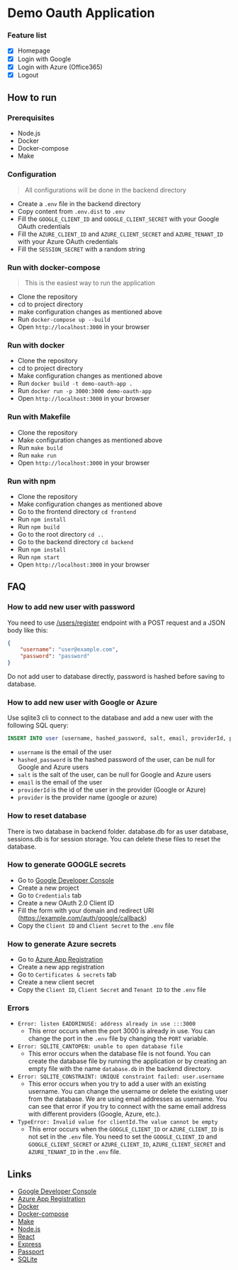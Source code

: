 # Demo Oauth Application

### Feature list

- [x] Homepage
- [x] Login with Google
- [x] Login with Azure (Office365)
- [x] Logout 

## How to run 

### Prerequisites

- Node.js
- Docker
- Docker-compose
- Make



### Configuration

> All configurations will be done in the backend directory

- Create a `.env` file in the backend directory
- Copy content from `.env.dist` to `.env`
- Fill the `GOOGLE_CLIENT_ID` and `GOOGLE_CLIENT_SECRET` with your Google OAuth credentials
- Fill the `AZURE_CLIENT_ID` and `AZURE_CLIENT_SECRET` and `AZURE_TENANT_ID` with your Azure OAuth credentials
- Fill the `SESSION_SECRET` with a random string

### Run with docker-compose

> This is the easiest way to run the application

- Clone the repository
- cd to project directory
- make configuration changes as mentioned above
- Run `docker-compose up --build`
- Open `http://localhost:3000` in your browser

### Run with docker 

- Clone the repository
- cd to project directory
- Make configuration changes as mentioned above
- Run `docker build -t demo-oauth-app .`
- Run `docker run -p 3000:3000 demo-oauth-app`
- Open `http://localhost:3000` in your browser

### Run with Makefile

- Clone the repository
- Make configuration changes as mentioned above
- Run `make build`
- Run `make run`
- Open `http://localhost:3000` in your browser

### Run with npm

- Clone the repository
- Make configuration changes as mentioned above
- Go to the frontend directory `cd frontend`
- Run `npm install`
- Run `npm build`
- Go to the root directory `cd ..`
- Go to the backend directory `cd backend`
- Run `npm install`
- Run `npm start`
- Open `http://localhost:3000` in your browser


## FAQ

### How to add new user with password 
You need to use [/users/register](https://sf111.lab.sgigs.com/users/register) endpoint with a POST request and a JSON body like this:

```json
{
    "username": "user@example.com",
    "password": "password"
}
```
Do not add user to database directly, password is hashed before saving to database.

### How to add new user with Google or Azure
Use sqlite3 cli to connect to the database and add a new user with the following SQL query:
```sql
INSERT INTO user (username, hashed_password, salt, email, providerId, provider) VALUES (?, ?, ?, ?,?,?)'
```
- `username` is the email of the user 
- `hashed_password` is the hashed password of the user, can be null for Google and Azure users
- `salt` is the salt of the user, can be null for Google and Azure users
- `email` is the email of the user
- `providerId` is the id of the user in the provider (Google or Azure)
- `provider` is the provider name (google or azure)

### How to reset database

There is two database in backend folder. database.db for as user database, sessions.db is for session storage. You can delete these files to reset the database.

### How to generate GOOGLE secrets

- Go to [Google Developer Console](https://console.developers.google.com/)
- Create a new project
- Go to `Credentials` tab
- Create a new OAuth 2.0 Client ID
- Fill the form with your domain and redirect URI (https://example.com/auth/google/callback)
- Copy the `Client ID` and `Client Secret` to the `.env` file

### How to generate Azure secrets

- Go to [Azure App Registration](https://portal.azure.com/#blade/Microsoft_AAD_RegisteredApps/ApplicationsListBlade)
- Create a new app registration
- Go to `Certificates & secrets` tab
- Create a new client secret
- Copy the `Client ID`, `Client Secret` and `Tenant ID` to the `.env` file


### Errors 

- `Error: listen EADDRINUSE: address already in use :::3000` 
  - This error occurs when the port 3000 is already in use. You can change the port in the `.env` file by changing the `PORT` variable.
- `Error: SQLITE_CANTOPEN: unable to open database file`
  - This error occurs when the database file is not found. You can create the database file by running the application or by creating an empty file with the name `database.db` in the backend directory. 
- `Error: SQLITE_CONSTRAINT: UNIQUE constraint failed: user.username`
  - This error occurs when you try to add a user with an existing username. You can change the username or delete the existing user from the database. We are using email addresses as username. You can see that error if you try to connect with the same email address with different providers (Google, Azure, etc.).
- `TypeError: Invalid value for clientId.The value cannot be empty`
  - This error occurs when the `GOOGLE_CLIENT_ID` or `AZURE_CLIENT_ID` is not set in the `.env` file. You need to set the `GOOGLE_CLIENT_ID` and `GOOGLE_CLIENT_SECRET` or `AZURE_CLIENT_ID`, `AZURE_CLIENT_SECRET` and `AZURE_TENANT_ID` in the `.env` file.


## Links 

- [Google Developer Console](https://console.developers.google.com/)
- [Azure App Registration](https://portal.azure.com/#blade/Microsoft_AAD_RegisteredApps/ApplicationsListBlade)
- [Docker](https://www.docker.com/)
- [Docker-compose](https://docs.docker.com/compose/)
- [Make](https://www.gnu.org/software/make/)
- [Node.js](https://nodejs.org/en/)
- [React](https://reactjs.org/)
- [Express](https://expressjs.com/)
- [Passport](http://www.passportjs.org/)
- [SQLite](https://www.sqlite.org/index.html)
